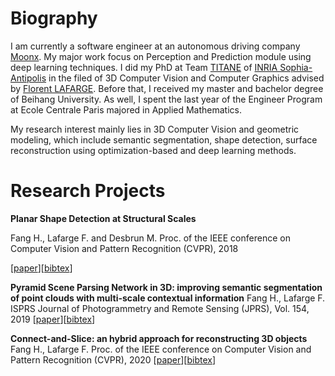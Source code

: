 # Biography

I am currently a software engineer at an autonomous driving company [Moonx](http://www.moonx.ai/#/home).  My major work focus on Perception and Prediction module using deep learning techniques. I did my PhD at Team [TITANE](https://team.inria.fr/titane/team/) of [INRIA Sophia-Antipolis](https://www.inria.fr/en/centre-inria-sophia-antipolis-mediterranee) in the filed of 3D Computer Vision and Computer Graphics advised by [Florent LAFARGE](http://www-sop.inria.fr/members/Florent.Lafarge/). Before that, I received my master and bachelor degree of Beihang University. As well, I spent the last year of the Engineer Program at Ecole Centrale Paris majored in Applied Mathematics. 

My research interest mainly lies in 3D Computer Vision and geometric modeling,  which include semantic segmentation, shape detection, surface reconstruction using optimization-based and deep learning methods. 

# Research Projects

**Planar Shape Detection at Structural Scales**

Fang H., Lafarge F. and Desbrun M. 
Proc. of the IEEE conference on Computer Vision and Pattern Recognition (CVPR), 2018

[[paper](https://hal.inria.fr/hal-01741650/document)][[bibtex](https://www-sop.inria.fr/members/Florent.Lafarge/articles/2018_cvpr_b.html)]


**Pyramid Scene Parsing Network in 3D: improving semantic segmentation of point clouds with multi-scale contextual information**
Fang H., Lafarge F. 
ISPRS Journal of Photogrammetry and Remote Sensing (JPRS), Vol. 154, 2019
[[paper](https://hal.inria.fr/hal-02159279/document)][[bibtex](https://www-sop.inria.fr/members/Florent.Lafarge/articles/2019_jprs.html)]


**Connect-and-Slice: an hybrid approach for reconstructing 3D objects**
Fang H., Lafarge F.
Proc. of the IEEE conference on Computer Vision and Pattern Recognition (CVPR), 2020
[[paper]()][[bibtex]()]
